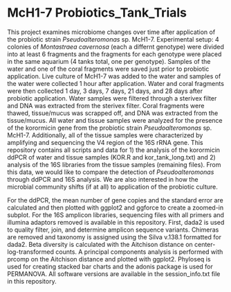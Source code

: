 # McH1-7 Probiotics_Tank_Trials

This project examines microbiome changes over time after application of the probiotic strain <i>Pseudoalteromonas</i> sp. McH1-7. Experimental setup: 4 colonies of <i>Montastraea cavernosa</i> (each a differnt genotype) were divided into at least 6 fragments and the fragments for each genotype were placed in the same aquarium (4 tanks total, one per genotype). Samples of the water and one of the coral fragments were saved just prior to probiotic application. Live culture of McH1-7 was added to the water and samples of the water were collected 1 hour after application. Water and coral fragments were then collected 1 day, 3 days, 7 days, 21 days, and 28 days after probiotic application. Water samples were filtered through a sterivex filter and DNA was extracted from the sterivex filter. Coral fragments were thawed, tissue/mucus was scrapped off, and DNA was extracted from the tissue/mucus. All water and tissue samples were analyzed for the presence of the korormicin gene from the probiotic strain <i>Pseudoalteromonas</i> sp. McH1-7. Additionally, all of the tissue samples were characterized by amplifying and sequencing the V4 region of the 16S rRNA gene. This repository contains all scripts and data for 1) the analysis of the korormicin ddPCR of water and tissue samples (KOR.R and kor_tank_long.txt) and 2) analysis of the 16S libraries from the tissue samples (remaining files). From this data, we would like to compare the detection of <i>Pseudoalteromonas</i> through ddPCR and 16S analysis. We are also interested in how the microbial community shifts (if at all) to application of the probiotic culture.


For the ddPCR, the mean number of gene copies and the standard error are calculated and then plotted with ggplot2 and ggforce to create a zoomed-in subplot. For the 16S amplicon libraries, sequencing files with all primers and illumina adaptors removed is available in this repository. First, dada2 is used to quality filter, join, and determine amplicon sequence variants. Chimeras are removed and taxonomy is assigned using the Silva v.138.1 formatted for dada2. Beta diversity is calculated with the Aitchison distance on center-log-transformed counts. A principal components analysis is performed with prcomp on the Aitchison distance and plotted with ggplot2. Phyloseq is used for creating stacked bar charts and the adonis package is used for PERMANOVA. All software versions are available in the session_info.txt file in this repository.
